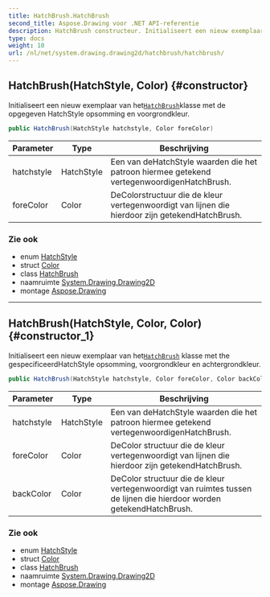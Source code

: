 ```yaml
---
title: HatchBrush.HatchBrush
second_title: Aspose.Drawing voor .NET API-referentie
description: HatchBrush constructeur. Initialiseert een nieuw exemplaar van hetHatchBrushklasse met de opgegeven HatchStyle opsomming en voorgrondkleur.
type: docs
weight: 10
url: /nl/net/system.drawing.drawing2d/hatchbrush/hatchbrush/
---
```

## HatchBrush(HatchStyle, Color) {#constructor}

Initialiseert een nieuw exemplaar van het[`HatchBrush`](../)klasse met de opgegeven HatchStyle opsomming en voorgrondkleur.

```csharp
public HatchBrush(HatchStyle hatchstyle, Color foreColor)
```

| Parameter | Type | Beschrijving |
| --- | --- | --- |
| hatchstyle | HatchStyle | Een van deHatchStyle waarden die het patroon hiermee getekend vertegenwoordigenHatchBrush. |
| foreColor | Color | DeColorstructuur die de kleur vertegenwoordigt van lijnen die hierdoor zijn getekendHatchBrush. |

### Zie ook

* enum [HatchStyle](../../hatchstyle/)
* struct [Color](../../../system.drawing/color/)
* class [HatchBrush](../)
* naamruimte [System.Drawing.Drawing2D](../../hatchbrush/)
* montage [Aspose.Drawing](../../../)

---

## HatchBrush(HatchStyle, Color, Color) {#constructor_1}

Initialiseert een nieuw exemplaar van het[`HatchBrush`](../) klasse met the gespecificeerdHatchStyle opsomming, voorgrondkleur en achtergrondkleur.

```csharp
public HatchBrush(HatchStyle hatchstyle, Color foreColor, Color backColor)
```

| Parameter | Type | Beschrijving |
| --- | --- | --- |
| hatchstyle | HatchStyle | Een van deHatchStyle waarden die het patroon hiermee getekend vertegenwoordigenHatchBrush. |
| foreColor | Color | DeColor structuur die de kleur vertegenwoordigt van lijnen die hierdoor zijn getekendHatchBrush. |
| backColor | Color | DeColor structuur die de kleur vertegenwoordigt van ruimtes tussen de lijnen die hierdoor worden getekendHatchBrush. |

### Zie ook

* enum [HatchStyle](../../hatchstyle/)
* struct [Color](../../../system.drawing/color/)
* class [HatchBrush](../)
* naamruimte [System.Drawing.Drawing2D](../../hatchbrush/)
* montage [Aspose.Drawing](../../../)


